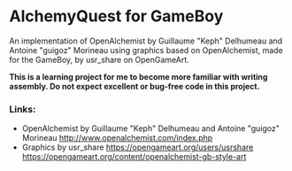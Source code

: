 # AlchemyQuest for GameBoy
An implementation of OpenAlchemist by Guillaume "Keph" Delhumeau and
Antoine "guigoz" Morineau using graphics based on OpenAlchemist, made for the
GameBoy, by usr_share on OpenGameArt.

__This is a learning project for me to become more familiar with writing
assembly. Do not expect excellent or bug-free code in this project.__

### Links:
* OpenAlchemist by Guillaume "Keph" Delhumeau and Antoine "guigoz" Morineau
  http://www.openalchemist.com/index.php
* Graphics by usr_share
  https://opengameart.org/users/usrshare
  https://opengameart.org/content/openalchemist-gb-style-art
